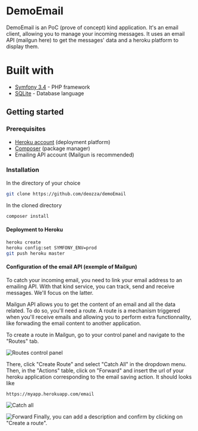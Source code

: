 DemoEmail
=========

DemoEmail is an PoC (prove of concept) kind application. It's an email client, allowing you to manage your incoming messages. It uses an email API (mailgun here) to get the messages' data and a heroku platform to display them.

Built with
==========
* [Symfony 3.4](https://symfony.com/doc/3.4/setup.html) - PHP framework
* [SQLite](https://www.sqlite.org/index.html) - Database language

## Getting started

### Prerequisites
* [Heroku account](https://www.heroku.com/) (deployment platform)
* [Composer](https://getcomposer.org/) (package manager)
* Emailing API account (Mailgun is recommended)

### Installation

In the directory of your choice
```bash
git clone https://github.com/deozza/demoEmail
```

In the cloned directory
```bash
composer install
```
#### Deployment to Heroku
```bash
heroku create
heroku config:set SYMFONY_ENV=prod
git push heroku master
```

#### Configuration of the email API (exemple of Mailgun)
To catch your incoming email, you need to link your email address to an emailing API. With that kind service, you can track, send and receive messages. We'll focus on the latter. 

Mailgun API allows you to get the content of an email and all the data related. To do so, you'll need a route. A route is a mechanism triggered when you'll receive emails and allowing you to perform extra functionnality, like forwading the email content to another application. 

To create a route in Mailgun, go to your control panel and navigate to the "Routes" tab.

![Routes control panel](https://help.mailgun.com/hc/article_attachments/360017675233/Route__List_-_Mailgun-nav.png) 

There, click "Create Route" and select "Catch All" in the dropdown menu. Then, in the "Actions" table, click on "Forward" and insert the url of your heroku application corresponding to the email saving action. It should looks like

```
https://myapp.herokuapp.com/email
```

![Catch all](https://help.mailgun.com/hc/article_attachments/360016948114/Route__New_-_Mailgun-expression-type.png)


![Forward](https://help.mailgun.com/hc/article_attachments/360016948214/Route__New_-_Mailgun-actions.png)
Finally, you can add a description and confirm by clicking on "Create a route".